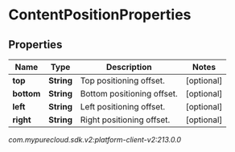 # ContentPositionProperties


## Properties

| Name | Type | Description | Notes |
| ------------ | ------------- | ------------- | ------------- |
| **top** | **String** | Top positioning offset. |  [optional] |
| **bottom** | **String** | Bottom positioning offset. |  [optional] |
| **left** | **String** | Left positioning offset. |  [optional] |
| **right** | **String** | Right positioning offset. |  [optional] |




_com.mypurecloud.sdk.v2:platform-client-v2:213.0.0_
